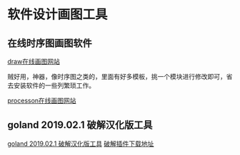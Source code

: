 # 软件设计画图工具

## 在线时序图画图软件

[draw在线画图网站](https://www.draw.io/) 

贼好用，神器，像时序图之类的，里面有好多模板，挑一个模块进行修改即可，省去安装软件的一些列繁琐工作。

[processon在线画图网站](https://www.processon.com/)

## goland 2019.02.1 破解汉化版工具

[goland 2019.02.1 破解汉化版工具](http://c.biancheng.net/view/6124.html)
[破解插件下载地址](https://pan.baidu.com/s/17DuJ35QTumAgYHVFHgrVZw)
